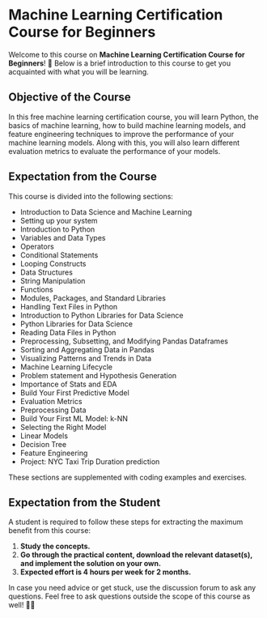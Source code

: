# Machine Learning Certification Course for Beginners

Welcome to this course on **Machine Learning Certification Course for Beginners**! 🚀 Below is a brief introduction to this course to get you acquainted with what you will be learning.

## Objective of the Course

In this free machine learning certification course, you will learn Python, the basics of machine learning, how to build machine learning models, and feature engineering techniques to improve the performance of your machine learning models. Along with this, you will also learn different evaluation metrics to evaluate the performance of your models.

## Expectation from the Course

This course is divided into the following sections:

- Introduction to Data Science and Machine Learning
- Setting up your system
- Introduction to Python
- Variables and Data Types
- Operators
- Conditional Statements
- Looping Constructs
- Data Structures
- String Manipulation
- Functions
- Modules, Packages, and Standard Libraries
- Handling Text Files in Python
- Introduction to Python Libraries for Data Science
- Python Libraries for Data Science
- Reading Data Files in Python
- Preprocessing, Subsetting, and Modifying Pandas Dataframes
- Sorting and Aggregating Data in Pandas
- Visualizing Patterns and Trends in Data
- Machine Learning Lifecycle
- Problem statement and Hypothesis Generation
- Importance of Stats and EDA
- Build Your First Predictive Model
- Evaluation Metrics
- Preprocessing Data
- Build Your First ML Model: k-NN
- Selecting the Right Model
- Linear Models
- Decision Tree
- Feature Engineering
- Project: NYC Taxi Trip Duration prediction

These sections are supplemented with coding examples and exercises.

## Expectation from the Student

A student is required to follow these steps for extracting the maximum benefit from this course:

1. **Study the concepts.**
2. **Go through the practical content, download the relevant dataset(s), and implement the solution on your own.**
3. **Expected effort is 4 hours per week for 2 months.**

In case you need advice or get stuck, use the discussion forum to ask any questions. Feel free to ask questions outside the scope of this course as well! 🤔💬
